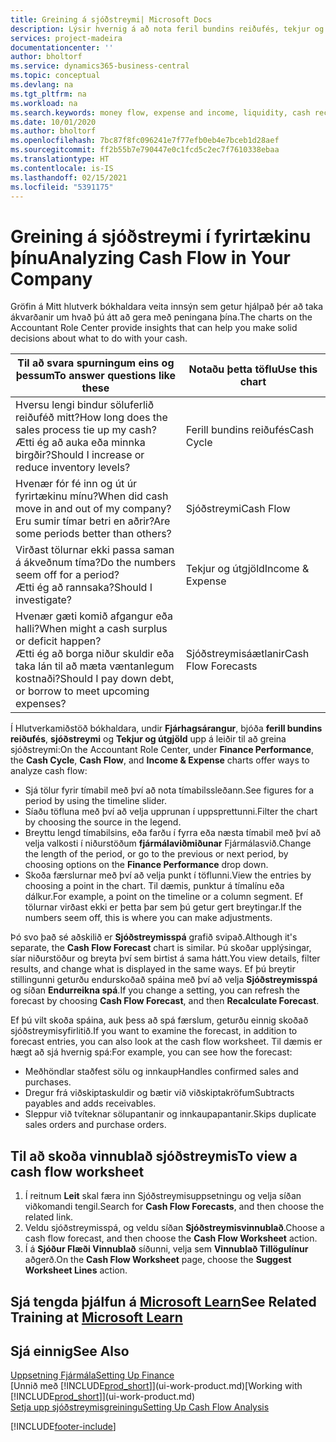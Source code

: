 ```yaml
---
title: Greining á sjóðstreymi| Microsoft Docs
description: Lýsir hvernig á að nota feril bundins reiðufés, tekjur og útgjöld, sjóðstreymi og sjóðstreymisspá myndrit til að greina fortíð og framtíð streymi peninga inn og út úr fyrirtækinu þínu.
services: project-madeira
documentationcenter: ''
author: bholtorf
ms.service: dynamics365-business-central
ms.topic: conceptual
ms.devlang: na
ms.tgt_pltfrm: na
ms.workload: na
ms.search.keywords: money flow, expense and income, liquidity, cash receipts minus cash payments, Cartera
ms.date: 10/01/2020
ms.author: bholtorf
ms.openlocfilehash: 7bc87f8fc096241e7f77efb0eb4e7bceb1d28aef
ms.sourcegitcommit: ff2b55b7e790447e0c1fcd5c2ec7f7610338ebaa
ms.translationtype: HT
ms.contentlocale: is-IS
ms.lasthandoff: 02/15/2021
ms.locfileid: "5391175"
---
```

# <a name="analyzing-cash-flow-in-your-company"></a><span data-ttu-id="ab9e6-103">Greining á sjóðstreymi í fyrirtækinu þínu</span><span class="sxs-lookup"><span data-stu-id="ab9e6-103">Analyzing Cash Flow in Your Company</span></span>
<span data-ttu-id="ab9e6-104">Gröfin á Mitt hlutverk bókhaldara veita innsýn sem getur hjálpað þér að taka ákvarðanir um hvað þú átt að gera með peningana þína.</span><span class="sxs-lookup"><span data-stu-id="ab9e6-104">The charts on the Accountant Role Center provide insights that can help you make solid decisions about what to do with your cash.</span></span>  

| <span data-ttu-id="ab9e6-105">Til að svara spurningum eins og þessum</span><span class="sxs-lookup"><span data-stu-id="ab9e6-105">To answer questions like these</span></span> | <span data-ttu-id="ab9e6-106">Notaðu þetta töflu</span><span class="sxs-lookup"><span data-stu-id="ab9e6-106">Use this chart</span></span> |
| --- | --- |
| <span data-ttu-id="ab9e6-107">Hversu lengi bindur söluferlið reiðuféð mitt?</span><span class="sxs-lookup"><span data-stu-id="ab9e6-107">How long does the sales process tie up my cash?</span></span></br> <span data-ttu-id="ab9e6-108">Ætti ég að auka eða minnka birgðir?</span><span class="sxs-lookup"><span data-stu-id="ab9e6-108">Should I increase or reduce inventory levels?</span></span> |<span data-ttu-id="ab9e6-109">Ferill bundins reiðufés</span><span class="sxs-lookup"><span data-stu-id="ab9e6-109">Cash Cycle</span></span> |
| <span data-ttu-id="ab9e6-110">Hvenær fór fé inn og út úr fyrirtækinu mínu?</span><span class="sxs-lookup"><span data-stu-id="ab9e6-110">When did cash move in and out of my company?</span></span></br> <span data-ttu-id="ab9e6-111">Eru sumir tímar betri en aðrir?</span><span class="sxs-lookup"><span data-stu-id="ab9e6-111">Are some periods better than others?</span></span> |<span data-ttu-id="ab9e6-112">Sjóðstreymi</span><span class="sxs-lookup"><span data-stu-id="ab9e6-112">Cash Flow</span></span> |
| <span data-ttu-id="ab9e6-113">Virðast tölurnar ekki passa saman á ákveðnum tíma?</span><span class="sxs-lookup"><span data-stu-id="ab9e6-113">Do the numbers seem off for a period?</span></span></br> <span data-ttu-id="ab9e6-114">Ætti ég að rannsaka?</span><span class="sxs-lookup"><span data-stu-id="ab9e6-114">Should I investigate?</span></span> |<span data-ttu-id="ab9e6-115">Tekjur og útgjöld</span><span class="sxs-lookup"><span data-stu-id="ab9e6-115">Income & Expense</span></span> |
| <span data-ttu-id="ab9e6-116">Hvenær gæti komið afgangur eða halli?</span><span class="sxs-lookup"><span data-stu-id="ab9e6-116">When might a cash surplus or deficit happen?</span></span></br> <span data-ttu-id="ab9e6-117">Ætti ég að borga niður skuldir eða taka lán til að mæta væntanlegum kostnaði?</span><span class="sxs-lookup"><span data-stu-id="ab9e6-117">Should I pay down debt, or borrow to meet upcoming expenses?</span></span> |<span data-ttu-id="ab9e6-118">Sjóðstreymisáætlanir</span><span class="sxs-lookup"><span data-stu-id="ab9e6-118">Cash Flow Forecasts</span></span> |

<span data-ttu-id="ab9e6-119">Í Hlutverkamiðstöð bókhaldara, undir **Fjárhagsárangur**, bjóða **ferill bundins reiðufés**, **sjóðstreymi** og **Tekjur og útgjöld** upp á leiðir til að greina sjóðstreymi:</span><span class="sxs-lookup"><span data-stu-id="ab9e6-119">On the Accountant Role Center, under **Finance Performance**, the **Cash Cycle**, **Cash Flow**, and **Income & Expense** charts offer ways to analyze cash flow:</span></span>  

* <span data-ttu-id="ab9e6-120">Sjá tölur fyrir tímabil með því að nota tímabilssleðann.</span><span class="sxs-lookup"><span data-stu-id="ab9e6-120">See figures for a period by using the timeline slider.</span></span>  
* <span data-ttu-id="ab9e6-121">Síaðu töfluna með því að velja upprunan í uppsprettunni.</span><span class="sxs-lookup"><span data-stu-id="ab9e6-121">Filter the chart by choosing the source in the legend.</span></span>  
* <span data-ttu-id="ab9e6-122">Breyttu lengd tímabilsins, eða farðu í fyrra eða næsta tímabil með því að velja valkosti í niðurstöðum **fjármálaviðmiðunar** Fjármálasvið.</span><span class="sxs-lookup"><span data-stu-id="ab9e6-122">Change the length of the period, or go to the previous or next period, by choosing options on the **Finance Performance** drop down.</span></span>  
* <span data-ttu-id="ab9e6-123">Skoða færslurnar með því að velja punkt í töflunni.</span><span class="sxs-lookup"><span data-stu-id="ab9e6-123">View the entries by choosing a point in the chart.</span></span> <span data-ttu-id="ab9e6-124">Til dæmis, punktur á tímalínu eða dálkur.</span><span class="sxs-lookup"><span data-stu-id="ab9e6-124">For example, a point on the timeline or a column segment.</span></span> <span data-ttu-id="ab9e6-125">Ef tölurnar virðast ekki er þetta þar sem þú getur gert breytingar.</span><span class="sxs-lookup"><span data-stu-id="ab9e6-125">If the numbers seem off, this is where you can make adjustments.</span></span>  

<span data-ttu-id="ab9e6-126">Þó svo það sé aðskilið er **Sjóðstreymisspá** grafið svipað.</span><span class="sxs-lookup"><span data-stu-id="ab9e6-126">Although it's separate, the **Cash Flow Forecast** chart is similar.</span></span> <span data-ttu-id="ab9e6-127">Þú skoðar upplýsingar, síar niðurstöður og breyta því sem birtist á sama hátt.</span><span class="sxs-lookup"><span data-stu-id="ab9e6-127">You view details, filter results, and change what is displayed in the same ways.</span></span> <span data-ttu-id="ab9e6-128">Ef þú breytir stillingunni geturðu endurskoðað spáina með því að velja **Sjóðstreymisspá** og síðan **Endurreikna spá**.</span><span class="sxs-lookup"><span data-stu-id="ab9e6-128">If you change a setting, you can refresh the forecast by choosing **Cash Flow Forecast**, and then **Recalculate Forecast**.</span></span>

<span data-ttu-id="ab9e6-129">Ef þú vilt skoða spáina, auk þess að spá færslum, geturðu einnig skoðað sjóðstreymisyfirlitið.</span><span class="sxs-lookup"><span data-stu-id="ab9e6-129">If you want to examine the forecast, in addition to forecast entries, you can also look at the cash flow worksheet.</span></span> <span data-ttu-id="ab9e6-130">Til dæmis er hægt að sjá hvernig spá:</span><span class="sxs-lookup"><span data-stu-id="ab9e6-130">For example, you can see how the forecast:</span></span>

* <span data-ttu-id="ab9e6-131">Meðhöndlar staðfest sölu og innkaup</span><span class="sxs-lookup"><span data-stu-id="ab9e6-131">Handles confirmed sales and purchases.</span></span>  
* <span data-ttu-id="ab9e6-132">Dregur frá viðskiptaskuldir og bætir við viðskiptakröfum</span><span class="sxs-lookup"><span data-stu-id="ab9e6-132">Subtracts payables and adds receivables.</span></span>  
* <span data-ttu-id="ab9e6-133">Sleppur við tvíteknar sölupantanir og innkaupapantanir.</span><span class="sxs-lookup"><span data-stu-id="ab9e6-133">Skips duplicate sales orders and purchase orders.</span></span>  

## <a name="to-view-a-cash-flow-worksheet"></a><span data-ttu-id="ab9e6-134">Til að skoða vinnublað sjóðstreymis</span><span class="sxs-lookup"><span data-stu-id="ab9e6-134">To view a cash flow worksheet</span></span>
1. <span data-ttu-id="ab9e6-135">Í reitnum **Leit** skal færa inn Sjóðstreymisuppsetningu og velja síðan viðkomandi tengil.</span><span class="sxs-lookup"><span data-stu-id="ab9e6-135">Search for **Cash Flow Forecasts**, and then choose the related link.</span></span>  
2. <span data-ttu-id="ab9e6-136">Veldu sjóðstreymisspá, og veldu síðan **Sjóðstreymisvinnublað**.</span><span class="sxs-lookup"><span data-stu-id="ab9e6-136">Choose a cash flow forecast, and then choose the **Cash Flow Worksheet** action.</span></span>  
3. <span data-ttu-id="ab9e6-137">Í á **Sjóður Flæði Vinnublað** síðunni, velja sem **Vinnublað Tillögulínur** aðgerð.</span><span class="sxs-lookup"><span data-stu-id="ab9e6-137">On the **Cash Flow Worksheet** page, choose the **Suggest Worksheet Lines** action.</span></span>  

## <a name="see-related-training-at-microsoft-learn"></a><span data-ttu-id="ab9e6-138">Sjá tengda þjálfun á [Microsoft Learn](/learn/modules/forecast-cash-flow-dynamics-365-business-central/index)</span><span class="sxs-lookup"><span data-stu-id="ab9e6-138">See Related Training at [Microsoft Learn](/learn/modules/forecast-cash-flow-dynamics-365-business-central/index)</span></span>

## <a name="see-also"></a><span data-ttu-id="ab9e6-139">Sjá einnig</span><span class="sxs-lookup"><span data-stu-id="ab9e6-139">See Also</span></span>
[<span data-ttu-id="ab9e6-140">Uppsetning Fjármála</span><span class="sxs-lookup"><span data-stu-id="ab9e6-140">Setting Up Finance</span></span>](finance-setup-finance.md)  
<span data-ttu-id="ab9e6-141">[Unnið með [!INCLUDE[prod_short](includes/prod_short.md)]](ui-work-product.md)</span><span class="sxs-lookup"><span data-stu-id="ab9e6-141">[Working with [!INCLUDE[prod_short](includes/prod_short.md)]](ui-work-product.md)</span></span>  
[<span data-ttu-id="ab9e6-142">Setja upp sjóðstreymisgreiningu</span><span class="sxs-lookup"><span data-stu-id="ab9e6-142">Setting Up Cash Flow Analysis</span></span>](finance-setup-cash-flow-analyses.md)  


[!INCLUDE[footer-include](includes/footer-banner.md)]